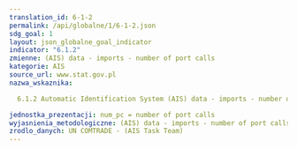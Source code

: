 ```yaml
---
translation_id: 6-1-2
permalink: /api/globalne/1/6-1-2.json
sdg_goal: 1
layout: json_globalne_goal_indicator
indicator: "6.1.2"
zmienne: (AIS) data - imports - number of port calls
kategorie: AIS
source_url: www.stat.gov.pl
nazwa_wskaznika:  
  6.1.2 Automatic Identification System (AIS) data - imports - number of port calls
jednostka_prezentacji: num_pc = number of port calls
wyjasnienia_metodologiczne: (AIS) data - imports - number of port calls
zrodlo_danych: UN COMTRADE - (AIS Task Team)
---
```

